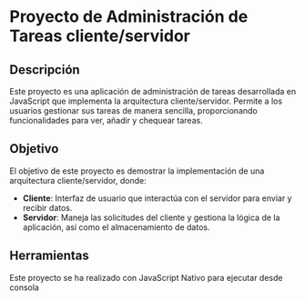 # Proyecto de Administración de Tareas cliente/servidor

## Descripción

Este proyecto es una aplicación de administración de tareas desarrollada en JavaScript que implementa la arquitectura cliente/servidor. Permite a los usuarios gestionar sus tareas de manera sencilla, proporcionando funcionalidades para ver, añadir y chequear tareas.

## Objetivo

El objetivo de este proyecto es demostrar la implementación de una arquitectura cliente/servidor, donde:

- **Cliente**: Interfaz de usuario que interactúa con el servidor para enviar y recibir datos.
- **Servidor**: Maneja las solicitudes del cliente y gestiona la lógica de la aplicación, así como el almacenamiento de datos.

## Herramientas

Este proyecto se ha realizado con JavaScript Nativo para ejecutar desde consola